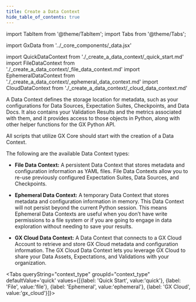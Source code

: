 ```yaml
---
title: Create a Data Context
hide_table_of_contents: true
---
```

import TabItem from '@theme/TabItem';
import Tabs from '@theme/Tabs';

import GxData from '../_core_components/_data.jsx'

import QuickDataContext from './_create_a_data_context/_quick_start.md'
import FileDataContext from './_create_a_data_context/_file_data_context.md'
import EphemeralDataContext from './_create_a_data_context/_ephemeral_data_context.md'
import CloudDataContext from './_create_a_data_context/_cloud_data_context.md'

A Data Context defines the storage location for metadata, such as your configurations for Data Sources, Expectation Suites, Checkpoints, and Data Docs. It also contains your Validation Results and the metrics associated with them, and it provides access to those objects in Python, along with other helper functions for the GX Python API. 

All scripts that utilize GX Core should start with the creation of a Data Context.

The following are the available Data Context types:

- **File Data Context:** A persistent Data Context that stores metadata and configuration information as YAML files. File Data Contexts allow you to re-use previously configured Expectation Suites, Data Sources, and Checkpoints.

- **Ephemeral Data Context:** A temporary Data Context that stores metadata and configuration information in memory. This Data Context will not persist beyond the current Python session. This means Ephemeral Data Contexts are useful when you don’t have write permissions to a file system or if you are going to engage in data exploration without needing to save your results.

- **GX Cloud Data Context:** A Data Context that connects to a GX Cloud Account to retrieve and store GX Cloud metadata and configuration information. The GX Cloud Data Context lets you leverage GX Cloud to share your Data Assets, Expectations, and Validations with your organization.

<Tabs queryString="context_type" groupId="context_type" defaultValue='quick' values={[{label: 'Quick Start', value:'quick'}, {label: 'File', value:'file'}, {label: 'Ephemeral', value:'ephemeral'}, {label: 'GX Cloud', value:'gx_cloud'}]}>

<TabItem value="quick" label="Quick Start">
<QuickDataContext/>
</TabItem>

<TabItem value="file" label="File">
<FileDataContext/>
</TabItem>

<TabItem value="ephemeral" label="Ephemeral">
<EphemeralDataContext/>
</TabItem>

<TabItem value="gx_cloud" label="GX Cloud">
<CloudDataContext/>
</TabItem>

</Tabs>